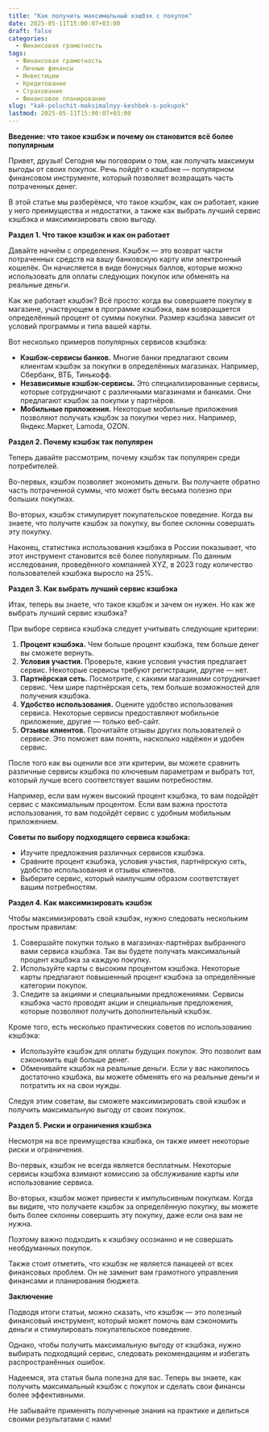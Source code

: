 ```yaml
---
title: "Как получить максимальный кэшбэк с покупок"
date: 2025-05-11T15:00:07+03:00
draft: false
categories:
  - Финансовая грамотность
tags:
  - Финансовая грамотность
  - Личные финансы
  - Инвестиции
  - Кредитование
  - Страхование
  - Финансовое планирование
slug: "kak-poluchit-maksimalnyy-keshbek-s-pokupok"
lastmod: 2025-05-11T15:00:07+03:00
---
```




**Введение: что такое кэшбэк и почему он становится всё более популярным**

Привет, друзья! Сегодня мы поговорим о том, как получать максимум выгоды от своих покупок. Речь пойдёт о кэшбэке — популярном финансовом инструменте, который позволяет возвращать часть потраченных денег.

В этой статье мы разберёмся, что такое кэшбэк, как он работает, какие у него преимущества и недостатки, а также как выбрать лучший сервис кэшбэка и максимизировать свою выгоду.

**Раздел 1. Что такое кэшбэк и как он работает**

Давайте начнём с определения. Кэшбэк — это возврат части потраченных средств на вашу банковскую карту или электронный кошелёк. Он начисляется в виде бонусных баллов, которые можно использовать для оплаты следующих покупок или обменять на реальные деньги.

Как же работает кэшбэк? Всё просто: когда вы совершаете покупку в магазине, участвующем в программе кэшбэка, вам возвращается определённый процент от суммы покупки. Размер кэшбэка зависит от условий программы и типа вашей карты.

Вот несколько примеров популярных сервисов кэшбэка:

* **Кэшбэк-сервисы банков.** Многие банки предлагают своим клиентам кэшбэк за покупки в определённых магазинах. Например, Сбербанк, ВТБ, Тинькофф.
* **Независимые кэшбэк-сервисы.** Это специализированные сервисы, которые сотрудничают с различными магазинами и банками. Они предлагают кэшбэк за покупки у партнёров.
* **Мобильные приложения.** Некоторые мобильные приложения позволяют получать кэшбэк за покупки через них. Например, Яндекс.Маркет, Lamoda, OZON.

**Раздел 2. Почему кэшбэк так популярен**

Теперь давайте рассмотрим, почему кэшбэк так популярен среди потребителей.

Во-первых, кэшбэк позволяет экономить деньги. Вы получаете обратно часть потраченной суммы, что может быть весьма полезно при больших покупках.

Во-вторых, кэшбэк стимулирует покупательское поведение. Когда вы знаете, что получите кэшбэк за покупку, вы более склонны совершать эту покупку.

Наконец, статистика использования кэшбэка в России показывает, что этот инструмент становится всё более популярным. По данным исследования, проведённого компанией XYZ, в 2023 году количество пользователей кэшбэка выросло на 25%.

**Раздел 3. Как выбрать лучший сервис кэшбэка**

Итак, теперь вы знаете, что такое кэшбэк и зачем он нужен. Но как же выбрать лучший сервис кэшбэка?

При выборе сервиса кэшбэка следует учитывать следующие критерии:

1. **Процент кэшбэка.** Чем больше процент кэшбэка, тем больше денег вы сможете вернуть.
2. **Условия участия.** Проверьте, какие условия участия предлагает сервис. Некоторые сервисы требуют регистрации, другие — нет.
3. **Партнёрская сеть.** Посмотрите, с какими магазинами сотрудничает сервис. Чем шире партнёрская сеть, тем больше возможностей для получения кэшбэка.
4. **Удобство использования.** Оцените удобство использования сервиса. Некоторые сервисы предоставляют мобильное приложение, другие — только веб-сайт.
5. **Отзывы клиентов.** Прочитайте отзывы других пользователей о сервисе. Это поможет вам понять, насколько надёжен и удобен сервис.

После того как вы оценили все эти критерии, вы можете сравнить различные сервисы кэшбэка по ключевым параметрам и выбрать тот, который лучше всего соответствует вашим потребностям.

Например, если вам нужен высокий процент кэшбэка, то вам подойдёт сервис с максимальным процентом. Если вам важна простота использования, то вам подойдёт сервис с удобным мобильным приложением.

**Советы по выбору подходящего сервиса кэшбэка:**

* Изучите предложения различных сервисов кэшбэка.
* Сравните процент кэшбэка, условия участия, партнёрскую сеть, удобство использования и отзывы клиентов.
* Выберите сервис, который наилучшим образом соответствует вашим потребностям.

**Раздел 4. Как максимизировать кэшбэк**

Чтобы максимизировать свой кэшбэк, нужно следовать нескольким простым правилам:

1. Совершайте покупки только в магазинах-партнёрах выбранного вами сервиса кэшбэка. Так вы будете получать максимальный процент кэшбэка за каждую покупку.
2. Используйте карты с высоким процентом кэшбэка. Некоторые карты предлагают повышенный процент кэшбэка за определённые категории покупок.
3. Следите за акциями и специальными предложениями. Сервисы кэшбэка часто проводят акции и специальные предложения, которые позволяют получить дополнительный кэшбэк.

Кроме того, есть несколько практических советов по использованию кэшбэка:

* Используйте кэшбэк для оплаты будущих покупок. Это позволит вам сэкономить ещё больше денег.
* Обменивайте кэшбэк на реальные деньги. Если у вас накопилось достаточно кэшбэка, вы можете обменять его на реальные деньги и потратить их на свои нужды.

Следуя этим советам, вы сможете максимизировать свой кэшбэк и получить максимальную выгоду от своих покупок.

**Раздел 5. Риски и ограничения кэшбэка**

Несмотря на все преимущества кэшбэка, он также имеет некоторые риски и ограничения.

Во-первых, кэшбэк не всегда является бесплатным. Некоторые сервисы кэшбэка взимают комиссию за обслуживание карты или использование сервиса.

Во-вторых, кэшбэк может привести к импульсивным покупкам. Когда вы видите, что получаете кэшбэк за определённую покупку, вы можете быть более склонны совершить эту покупку, даже если она вам не нужна.

Поэтому важно подходить к кэшбэку осознанно и не совершать необдуманных покупок.

Также стоит отметить, что кэшбэк не является панацеей от всех финансовых проблем. Он не заменит вам грамотного управления финансами и планирования бюджета.

**Заключение**

Подводя итоги статьи, можно сказать, что кэшбэк — это полезный финансовый инструмент, который может помочь вам сэкономить деньги и стимулировать покупательское поведение.

Однако, чтобы получить максимальную выгоду от кэшбэка, нужно выбирать подходящий сервис, следовать рекомендациям и избегать распространённых ошибок.

Надеемся, эта статья была полезна для вас. Теперь вы знаете, как получить максимальный кэшбэк с покупок и сделать свои финансы более эффективными.

Не забывайте применять полученные знания на практике и делиться своими результатами с нами!


